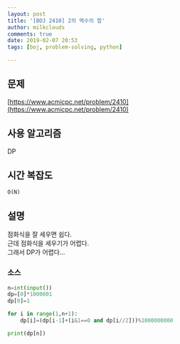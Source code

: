 ```yaml
---
layout: post
title: '[BOJ 2410] 2의 멱수의 합'
author: milkclouds
comments: true
date: 2019-02-07 20:53
tags: [boj, problem-solving, python]

---
```


## 문제
[https://www.acmicpc.net/problem/2410](https://www.acmicpc.net/problem/2410)  


## 사용 알고리즘  
DP


## 시간 복잡도  
`O(N)`  


## 설명  
점화식을 잘 세우면 쉽다.  
근데 점화식을 세우기가 어렵다.  
그래서 DP가 어렵다...  

### 소스  

```python
n=int(input())
dp=[0]*1000001
dp[0]=1

for i in range(1,n+1):
    dp[i]=(dp[i-1]+(i&1==0 and dp[i//2]))%1000000000

print(dp[n])
```